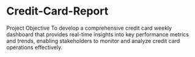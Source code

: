 # Credit-Card-Report
Project Objective
To develop a comprehensive credit
card weekly dashboard that
provides real-time insights into key
performance metrics and trends,
enabling stakeholders to monitor
and analyze credit card operations
effectively.
